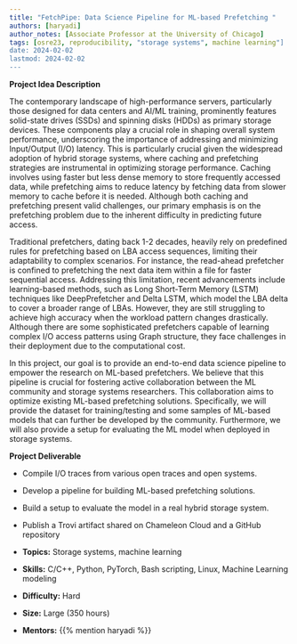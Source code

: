 ```yaml
---
title: "FetchPipe: Data Science Pipeline for ML-based Prefetching " 
authors: [haryadi]
author_notes: [Associate Professor at the University of Chicago]
tags: [osre23, reproducibility, "storage systems", machine learning"]
date: 2024-02-02
lastmod: 2024-02-02
---
```


**Project Idea Description**

The contemporary landscape of high-performance servers, particularly those designed for data centers and AI/ML training, prominently features solid-state drives (SSDs) and spinning disks (HDDs) as primary storage devices. These components play a crucial role in shaping overall system performance, underscoring the importance of addressing and minimizing Input/Output (I/O) latency. This is particularly crucial given the widespread adoption of hybrid storage systems, where caching and prefetching strategies are instrumental in optimizing storage performance. Caching involves using faster but less dense memory to store frequently accessed data, while prefetching aims to reduce latency by fetching data from slower memory to cache before it is needed. Although both caching and prefetching present valid challenges, our primary emphasis is on the prefetching problem due to the inherent difficulty in predicting future access. 

Traditional prefetchers, dating back 1-2 decades, heavily rely on predefined rules for prefetching based on LBA access sequences, limiting their adaptability to complex scenarios. For instance, the read-ahead prefetcher is confined to prefetching the next data item within a file for faster sequential access. Addressing this limitation, recent advancements include learning-based methods, such as Long Short-Term Memory (LSTM) techniques like DeepPrefetcher and Delta LSTM, which model the LBA delta to cover a broader range of LBAs. However, they are still struggling to achieve high accuracy when the workload pattern changes drastically. Although there are some sophisticated prefetchers capable of learning complex I/O access patterns using Graph structure, they face challenges in their deployment due to the computational cost. 

In this project, our goal is to provide an end-to-end data science pipeline to empower the research on ML-based prefetchers. We believe that this pipeline is crucial for fostering active collaboration between the ML community and storage systems researchers. This collaboration aims to optimize existing ML-based prefetching solutions. Specifically, we will provide the dataset for training/testing and some samples of ML-based models that can further be developed by the community. Furthermore, we will also provide a setup for evaluating the ML model when deployed in storage systems. 

**Project Deliverable**
- Compile I/O traces from various open traces and open systems.
- Develop a pipeline for building ML-based prefetching solutions.
- Build a setup to evaluate the model in a real hybrid storage system.
- Publish a Trovi artifact shared on Chameleon Cloud and a GitHub repository

- **Topics:** Storage systems, machine learning
- **Skills:** C/C++, Python, PyTorch, Bash scripting, Linux, Machine Learning modeling 
- **Difficulty:** Hard
- **Size:** Large (350 hours)
- **Mentors:** {{% mention haryadi %}}


